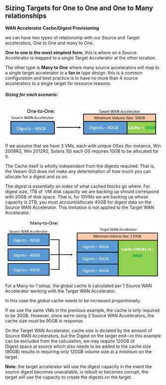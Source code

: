 <!--- This was last Changed 03-05-17 by PS --->
## Sizing Targets for One to One and One to Many relationships





**WAN Accelerator Cache/Digest Provisioning**

we can have two types of relationship with our Source and Target accelerators, One to One and many to One.

**One to one is the most simplest form**, this is where on e Source Accelerator is mapped to a single Target Accelerator at the other location.

The other type is **Many to One** where many source accelerators will map to a single target accelerator in a **fan in** type design. this is a common configuration and best practice is to have no more than 4 source accelerators to a single target for resource reasons.

##### Sizing for each scenario:


![Target with One to One relationship](./Wan-Accel_Sizing-1-2-1.png)

If we assume that we have 3 VMs, each with unique OSes (for instance, Win 2008R2, Win 2012R2, Solaris 10) each OS requires 10GB to be allocated for it.

The Cache itself is wholly independent from the digests required. That is, the Veeam GUI does not make any determination of how much you can allocate for a digest and so on.

The digest is essentially an index of what cached blocks go where. For digest size, 1TB of 
VM disk capacity we are backing up should correspond with 20GB of disk space. That is, for 10VMs we are backing up whose capacity is 2TB, you must account/allocate 40GB for digest data on the Source WAN Accelerator. This limitation is not applied to the Target WAN Accelerator.



![Target with One to One relationship](./Wan-Accel_Sizing-Many-to-One.png)


For a Many-to-1 setup, the global cache is calculated per 1 Source WAN Accelerator working with the Target WAN Accelerator.

In this case the global cache needs to be increased proportionally.

If we use the same VMs in the previous example, the cache is only required to be 30GB. However, since we’re using 3 Source WAN Accelerators, the cache size must be 90GB in response.  

On the Target WAN Accelerator, cache size is dictated by the amount of Source WAN Accelerators, but the Digest on the target end—in this example can be excluded from the calculation, we may require 120GB of Digest space at source which also needs to be added to the cache size (90GB) results in requiring only 120GB volume size at a minimum on the target.

**Note:** the target accelerator will use the digest capacity in the event the source digest becomes unavailable, is rebuilt or becomes corrupt, the target will use the capacity to create the digests on the target.
